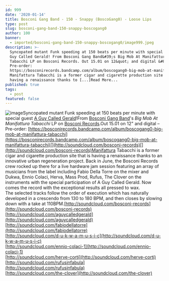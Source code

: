 ```yaml
---
id: 999
date: '2020-01-14'
title: Bosconi Gang Band - 150 - Snappy (BoscoGang0) - Loose Lips
type: post
slug: bosconi-gang-band-150-snappy-boscogang0
author: 100
banner:
  - imported/bosconi-gang-band-150-snappy-boscogang0/image999.jpeg
description: >-
  Syncopated mutant Funk speeding at 150 beats per minute with special guest A
  Guy Called Gerald! From Bosconi Gang Band&#39;s Big Mob At Manifattura
  Tabacchi LP on Bosconi Records. Out 15.01 on 12&quot; and digital &#8211;
  Pre-order:
  https://bosconirecords.bandcamp.com/album/boscogang0-big-mob-at-manifattura-tabacchi
  Manifattura Tabacchi is a former cigar and cigarette production site that is
  having a renaissance thanks to [...]Read More...
published: true
tags:
  - post
featured: false
---
```

![image](../imported/bosconi-gang-band-150-snappy-boscogang0/image999.jpeg)Syncopated mutant Funk speeding at 150 beats per minute with special guest [A Guy Called Gerald](https://en.wikipedia.org/wiki/A_Guy_Called_Gerald)!From [Bosconi Gang Band](https://www.bosconirecords.com/artist/bosconi-gang-band/)'s _Big Mob At Manifattura Tabacchi_ LP on [Bosconi Records](https://www.bosconirecords.com/).Out 15.01 on 12" and digital – Pre-order: [](https://bosconirecords.bandcamp.com/album/boscogang0-big-mob-at-manifattura-tabacchi)[https://bosconirecords.bandcamp.com/album/boscogang0-big-mob-at-manifattura-tabacchi](https://bosconirecords.bandcamp.com/album/boscogang0-big-mob-at-manifattura-tabacchi)[](http://soundcloud.com/bosconi-records)[](http://soundcloud.com/bosconi-records)Manifattura Tabacchi is a former cigar and cigarette production site that is having a renaissance thanks to an innovative urban regeneration project. Back in June, the Bosconi Records crew rocked up there for a live hardware jam session featuring an array of musicians from the label including Fabio Della Torre on the mixer and Dukwa, Ennio Colaci, Herva, Mass Prod, Rufus, The Clover on the instruments with the special participation of A Guy Called Gerald. Now comes the record with the exceptional results all pressed to wax.  
The selected tracks follow the order of execution which has naturally developed in a crescendo from 130 to 180 BPM, and then closes by slowing down with a take at 110BPM.[http://soundcloud.com/bosconi-records](http://soundcloud.com/bosconi-records)  
[](http://soundcloud.com/aguycalledgerald)[http://soundcloud.com/aguycalledgerald](http://soundcloud.com/aguycalledgerald)  
[](http://soundcloud.com/fabiodellatorre)[http://soundcloud.com/fabiodellatorre](http://soundcloud.com/fabiodellatorre)  
[](http://soundcloud.com/d-u-k-w-a-m-u-s-i-c)[http://soundcloud.com/d-u-k-w-a-m-u-s-i-c](http://soundcloud.com/d-u-k-w-a-m-u-s-i-c)  
[](http://soundcloud.com/ennio-colaci-1)[http://soundcloud.com/ennio-colaci-1](http://soundcloud.com/ennio-colaci-1)  
[](http://soundcloud.com/herve-corti)[http://soundcloud.com/herve-corti](http://soundcloud.com/herve-corti)  
[](http://soundcloud.com/rufusinfabula)[http://soundcloud.com/rufusinfabula](http://soundcloud.com/rufusinfabula)  
[](http://soundcloud.com/the-clover)[http://soundcloud.com/the-clover](http://soundcloud.com/the-clover)